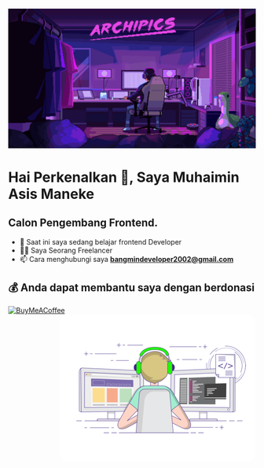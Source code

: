 [![MasterHead](https://github.com/Muhaiminasismaneke/Muhaiminasismaneke/blob/main/code-banner.gif)]()

# Hai Perkenalkan 👋, Saya Muhaimin Asis Maneke

## Calon Pengembang Frontend.
- 🌱 Saat ini saya sedang belajar frontend Developer
- 👨‍💻 Saya Seorang Freelancer
- 📫 Cara menghubungi saya **bangmindeveloper2002@gmail.com**


 ## 💰 Anda dapat membantu saya dengan berdonasi
[![BuyMeACoffee](https://static.miraheze.org/jkt48wikiwiki/8/80/Saweria-logo.png)](https://saweria.co/imindev) 
<img align="right" alt="Coding" width="400" src="https://github.com/Muhaiminasismaneke/Muhaiminasismaneke/blob/main/animated-coding.gif" style="border-radius: 20px;">
